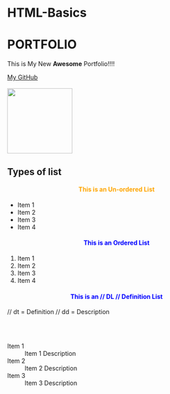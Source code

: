 # HTML-Basics

<!DOCKTYPE html>
<html> 
<body>

<h1>PORTFOLIO</h1>
<p>This is My New <strong>Awesome</strong> Portfolio!!!!</p>
<a href="https://github.com/shaiktahseen">My GitHub
<br>
<br>
<img src="https://avatars.githubusercontent.com/u/126344231?v=4" width="150" height="150"></a> 
  
<h2>Types of list</h2>
  
<h4 style=" color:orange; text-align: center">This is an Un-ordered List</h4>
  
<ul>
  
<li> Item 1 </li>
<li> Item 2 </li>
<li> Item 3 </li>
<li> Item 4 </li>
  
</ul>
  
  
<h4 style=" color:blue; text-align: center">This is an Ordered List</h4>

    
<ol>
  
<li> Item 1 </li>
<li> Item 2 </li>
<li> Item 3 </li>
<li> Item 4 </li>
  
</ol>
  
<h4 style=" color:blue; text-align: center">This is an // DL // Definition List</h4>
  
  // dt = Definition
  // dd = Description
  
  <br>
  <br> 

<dl>
  
<dt> Item 1 </dt>
<dd> Item 1 Description</dd>

<dt> Item 2 </dt>
<dd> Item 2 Description</dd>

<dt> Item 3 </dt>
<dd> Item 3 Description</dd>

</dl>

</body>

</html>

